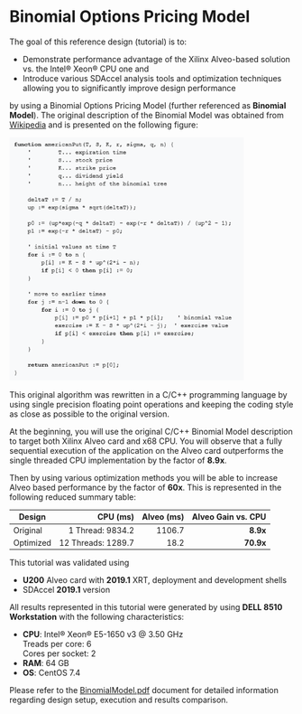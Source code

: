 # Binomial Options Pricing Model

The goal of this reference design (tutorial) is to:
 - Demonstrate performance advantage of the Xilinx Alveo-based solution vs. the Intel® Xeon® CPU one and
 - Introduce various SDAccel analysis tools and optimization techniques allowing you to significantly improve design performance

by using a Binomial Options Pricing Model (further referenced as <b>Binomial Model</b>). The original description of the Binomial Model was obtained from [Wikipedia] and is presented on the following figure:

<p align="left">
  <img height="430" width="416" src="BinomialModel.png">
</p>

This original algorithm was rewritten in a C/C++ programming language by using single precision floating point operations and keeping the coding style as close as possible to the original version.

At the beginning, you will use the original C/C++ Binomial Model description to target both Xilinx Alveo card and x68 CPU. You will observe that a fully sequential execution of the application on the Alveo card outperforms the single threaded CPU implementation by the factor of <b>8.9x</b>.

Then by using various optimization methods you will be able to increase Alveo based performance by the factor of <b>60x</b>. This is represented in the following reduced summary table:

Design    | CPU (ms)           | Alveo (ms) | Alveo Gain vs. CPU |
----------|-------------------:|-----------:|-------------------:|
Original  | 1 Thread: 9834.2   |     1106.7 | <b>8.9x</b>        |
Optimized | 12 Threads: 1289.7 |       18.2 | <b>70.9x</b>       |
 
This tutorial was validated using
 - <b>U200</b> Alveo card with <b>2019.1</b> XRT, deployment and development shells
 - SDAccel <b>2019.1</b> version

All results represented in this tutorial were generated by using <b>DELL 8510 Workstation</b> with the following characteristics:
 - <b>CPU</b>: Intel® Xeon® E5-1650 v3 @ 3.50 GHz  
   Treads per core: 6  
   Cores per socket: 2
 - <b>RAM</b>: 64 GB
 - <b>OS</b>: CentOS 7.4

Please refer to the [BinomialModel.pdf] document for detailed information regarding design setup, execution and results comparison.


[Wikipedia]: https://en.wikipedia.org/wiki/Binomial_options_pricing_model
[BinomialModel.pdf]: BinomialModel.pdf
